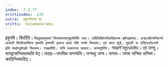 ```yaml
---
index:  7.3.77
vrittiindex:  235
sutra:  इषुगमियमां छः
vritti:  balamanorama 
---
```


इषुगमि। शितीति। `ष्ठिवुक्लमुचमा'मित्यतस्तदनुवृत्तेरिति भावः। उदिन्निर्देशात्तौदादिकस्य इषेग्र्रहणम्। अत्राऽचीत्यनिवर्त्त्य अजादौ शितीत्याश्रित्य इष्यति इष्णाति इत्यत्र छत्वं नेति भाष्ये स्थितम्। एवं चात्र सूत्रे, तुदादौ च उदित्पाठोऽनार्ष इति शब्देन्दुशेखरे स्थितम्। गच्छतीति। शपि मकारस्य छकारः। जग्मतुरिति। `गमहने'त्युपधालोपः। एवं जग्मुः। भारद्वाजनियमात्थलि वेट्। तदाह--जगमिथ जगन्थेति। जग्मथुः जग्म। जगाम-- जगम जग्मिव जग्मिम। क्रादिनियमादिट्।

